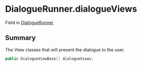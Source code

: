# DialogueRunner.dialogueViews

Field in [DialogueRunner](/api/csharp/yarn.unity.dialoguerunner.md)

## Summary


The View classes that will present the dialogue to the user.


```csharp
public DialogueViewBase[] dialogueViews;
```

